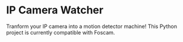 # IP Camera Watcher

Tranform your IP camera into a motion detector machine! This Python project is currently compatible with Foscam.

